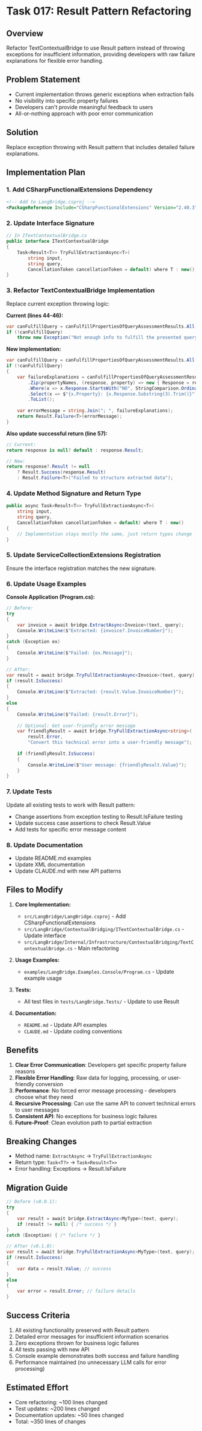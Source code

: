 # Task 017: Result<T> Pattern Refactoring

## Overview
Refactor TextContextualBridge to use Result<T> pattern instead of throwing exceptions for insufficient information, providing developers with raw failure explanations for flexible error handling.

## Problem Statement
- Current implementation throws generic exceptions when extraction fails
- No visibility into specific property failures
- Developers can't provide meaningful feedback to users
- All-or-nothing approach with poor error communication

## Solution
Replace exception throwing with Result<T> pattern that includes detailed failure explanations.

## Implementation Plan

### 1. Add CSharpFunctionalExtensions Dependency
```xml
<!-- Add to LangBridge.csproj -->
<PackageReference Include="CSharpFunctionalExtensions" Version="2.40.3" />
```

### 2. Update Interface Signature
```csharp
// In ITextContextualBridge.cs
public interface ITextContextualBridge
{
    Task<Result<T>> TryFullExtractionAsync<T>(
        string input, 
        string query, 
        CancellationToken cancellationToken = default) where T : new();
}
```

### 3. Refactor TextContextualBridge Implementation
Replace current exception throwing logic:

**Current (lines 44-46):**
```csharp
var canFulfillQuery = canFulfillPropertiesOfQueryAssessmentResults.All(x => x.StartsWith("yes", StringComparison.CurrentCultureIgnoreCase));
if (!canFulfillQuery)
    throw new Exception("Not enough info to fulfill the presented query.");
```

**New implementation:**
```csharp
var canFulfillQuery = canFulfillPropertiesOfQueryAssessmentResults.All(x => x.StartsWith("yes", StringComparison.CurrentCultureIgnoreCase));
if (!canFulfillQuery)
{
    var failureExplanations = canFulfillPropertiesOfQueryAssessmentResults
        .Zip(propertyNames, (response, property) => new { Response = response, Property = property })
        .Where(x => x.Response.StartsWith("NO", StringComparison.OrdinalIgnoreCase))
        .Select(x => $"{x.Property}: {x.Response.Substring(3).Trim()}") // Remove "NO - " prefix
        .ToList();
    
    var errorMessage = string.Join("; ", failureExplanations);
    return Result.Failure<T>(errorMessage);
}
```

**Also update successful return (line 57):**
```csharp
// Current:
return response is null? default : response.Result;

// New:
return response?.Result != null 
    ? Result.Success(response.Result) 
    : Result.Failure<T>("Failed to structure extracted data");
```

### 4. Update Method Signature and Return Type
```csharp
public async Task<Result<T>> TryFullExtractionAsync<T>(
    string input, 
    string query, 
    CancellationToken cancellationToken = default) where T : new()
{
    // Implementation stays mostly the same, just return types change
}
```

### 5. Update ServiceCollectionExtensions Registration
Ensure the interface registration matches the new signature.

### 6. Update Usage Examples

**Console Application (Program.cs):**
```csharp
// Before:
try 
{
    var invoice = await bridge.ExtractAsync<Invoice>(text, query);
    Console.WriteLine($"Extracted: {invoice?.InvoiceNumber}");
}
catch (Exception ex)
{
    Console.WriteLine($"Failed: {ex.Message}");
}

// After:
var result = await bridge.TryFullExtractionAsync<Invoice>(text, query);
if (result.IsSuccess)
{
    Console.WriteLine($"Extracted: {result.Value.InvoiceNumber}");
}
else
{
    Console.WriteLine($"Failed: {result.Error}");
    
    // Optional: Get user-friendly error message
    var friendlyResult = await bridge.TryFullExtractionAsync<string>(
        result.Error, 
        "Convert this technical error into a user-friendly message");
    
    if (friendlyResult.IsSuccess)
    {
        Console.WriteLine($"User message: {friendlyResult.Value}");
    }
}
```

### 7. Update Tests
Update all existing tests to work with Result<T> pattern:
- Change assertions from exception testing to Result.IsFailure testing
- Update success case assertions to check Result.Value
- Add tests for specific error message content

### 8. Update Documentation
- Update README.md examples
- Update XML documentation
- Update CLAUDE.md with new API patterns

## Files to Modify

1. **Core Implementation:**
   - `src/LangBridge/LangBridge.csproj` - Add CSharpFunctionalExtensions
   - `src/LangBridge/ContextualBridging/ITextContextualBridge.cs` - Update interface
   - `src/LangBridge/Internal/Infrastructure/ContextualBridging/TextContextualBridge.cs` - Main refactoring

2. **Usage Examples:**
   - `examples/LangBridge.Examples.Console/Program.cs` - Update example usage

3. **Tests:**
   - All test files in `tests/LangBridge.Tests/` - Update to use Result<T>

4. **Documentation:**
   - `README.md` - Update API examples
   - `CLAUDE.md` - Update coding conventions

## Benefits

1. **Clear Error Communication**: Developers get specific property failure reasons
2. **Flexible Error Handling**: Raw data for logging, processing, or user-friendly conversion
3. **Performance**: No forced error message processing - developers choose what they need
4. **Recursive Processing**: Can use the same API to convert technical errors to user messages
5. **Consistent API**: No exceptions for business logic failures
6. **Future-Proof**: Clean evolution path to partial extraction

## Breaking Changes

- Method name: `ExtractAsync` → `TryFullExtractionAsync`
- Return type: `Task<T?>` → `Task<Result<T>>`
- Error handling: Exceptions → Result.IsFailure

## Migration Guide

```csharp
// Before (v0.0.1):
try 
{
    var result = await bridge.ExtractAsync<MyType>(text, query);
    if (result != null) { /* success */ }
}
catch (Exception) { /* failure */ }

// After (v0.1.0):
var result = await bridge.TryFullExtractionAsync<MyType>(text, query);
if (result.IsSuccess) 
{
    var data = result.Value; // success
}
else 
{
    var error = result.Error; // failure details
}
```

## Success Criteria

1. All existing functionality preserved with Result<T> pattern
2. Detailed error messages for insufficient information scenarios
3. Zero exceptions thrown for business logic failures
4. All tests passing with new API
5. Console example demonstrates both success and failure handling
6. Performance maintained (no unnecessary LLM calls for error processing)

## Estimated Effort

- Core refactoring: ~100 lines changed
- Test updates: ~200 lines changed  
- Documentation updates: ~50 lines changed
- Total: ~350 lines of changes